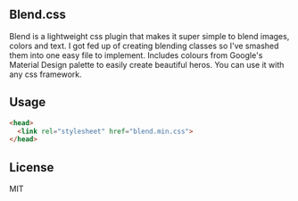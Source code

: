 ## Blend.css

Blend is a lightweight css plugin that makes it super simple to blend images, colors and text. I got fed up of creating blending classes so I've smashed them into one easy file to implement. Includes colours from Google's Material Design palette to easily create beautiful heros. You can use it with any css framework.


## Usage


```html
<head>
  <link rel="stylesheet" href="blend.min.css">
</head>
```



## License

MIT
